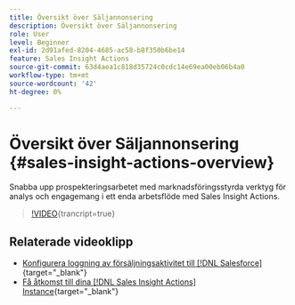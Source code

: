 ```yaml
---
title: Översikt över Säljannonsering
description: Översikt över Säljannonsering
role: User
level: Beginner
exl-id: 2d91afed-8204-4685-ac58-b8f350b6be14
feature: Sales Insight Actions
source-git-commit: 63d4aea1c818d35724c0cdc14e69ea00eb06b4a0
workflow-type: tm+mt
source-wordcount: '42'
ht-degree: 0%

---
```


# Översikt över Säljannonsering {#sales-insight-actions-overview}

Snabba upp prospekteringsarbetet med marknadsföringsstyrda verktyg för analys och engagemang i ett enda arbetsflöde med Sales Insight Actions.

>[!VIDEO](https://video.tv.adobe.com/v/340917/?quality=12&learn=on){trancript=true}

## Relaterade videoklipp

* [Konfigurera loggning av försäljningsaktivitet till [!DNL Salesforce]](/help/sales-insight-actions/configure-sales-activity-logging-to-salesforce.md){target="_blank"}
* [Få åtkomst till dina [!DNL Sales Insight Actions] Instance](/help/sales-insight-actions/accessing-your-sales-insight-actions-instance.md){target="_blank"}
